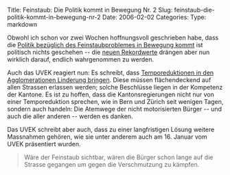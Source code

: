 Title: Feinstaub: Die Politik kommt in Bewegung Nr. 2
Slug: feinstaub-die-politik-kommt-in-bewegung-nr-2
Date: 2006-02-02
Categories:
Type: markdown

Obwohl ich schon vor zwei Wochen hoffnungsvoll geschrieben habe, dass die [Politik bezüglich des Feinstaubproblemes in Bewegung kommt](http://blog.irregular.ch/2006/01/16/feinstaub-die-politik-kommt-in-bewegung/) ist politisch nichts geschehen -- die [neuen Rekordwerte](http://tagesanzeiger.ch/dyn/news/schweiz/588967.html) drängen aber nun wirklich darauf, endlich wahrgenommen zu werden.

Auch das UVEK reagiert nun: Es schreibt, dass [Temporeduktionen in den Agglomerationen Linderung bringen](http://www.news.admin.ch/NSBSubscriber/message/de/2794). Diese müssen flächendeckend auf allen Strassen erlassen werden; solche Beschlüsse liegen in der Kompetenz der Kantone. Es ist zu hoffen, dass die Kantonsregierungen nicht nur von einer Temporeduktion sprechen, wie in Bern und Zürich seit wenigen Tagen, sondern auch handeln: Die Atemwege der nicht motorisierten Bürger -- und auch die aller anderen -- werden es danken.

Das UVEK schreibt aber auch, dass zu einer langfristigen Lösung weitere Massnahmen gehören, wie sie unter anderem auch am 16. Januar vom UVEK präsentiert wurden.

> Wäre der Feinstaub sichtbar, wären die Bürger schon lange auf die Strasse gegangen um gegen die Verschmutzung zu kämpfen.
